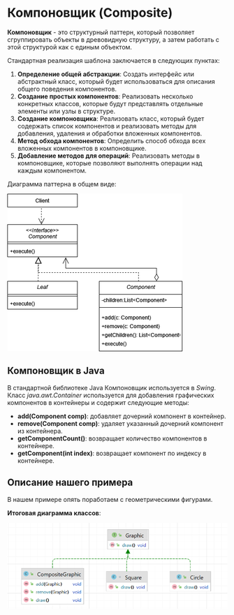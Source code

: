 # Компоновщик (Composite)

**Компоновщик** - это структурный паттерн, который позволяет сгруппировать объекты в древовидную структуру, а затем
работать с этой структурой как с единым объектом.

Стандартная реализация шаблона заключается в следующих пунктах:

1. **Определение общей абстракции**: Создать интерфейс или абстрактный класс, который будет использоваться для описания
   общего поведения компонентов.
2. **Создание простых компонентов**: Реализовать несколько конкретных классов, которые будут представлять отдельные
   элементы или узлы в структуре.
3. **Создание компоновщика**: Реализовать класс, который будет содержать список компонентов и реализовать методы для
   добавления, удаления и обработки вложенных компонентов.
4. **Метод обхода компонентов**: Определить способ обхода всех вложенных компонентов в компоновщике.
5. **Добавление методов для операций**: Реализовать методы в компоновщике, которые позволяют выполнять операции над
   каждым компонентом.

Диаграмма паттерна в общем виде:

![](images/Composite.png)

## Компоновщик в Java

В стандартной библиотеке Java Компоновщик используется в _Swing_. Класс _java.awt.Container_ используется для добавления
графических компонентов в контейнеры и содержит следующие методы:

- **add(Component comp)**: добавляет дочерний компонент в контейнер.
- **remove(Component comp)**: удаляет указанный дочерний компонент из контейнера.
- **getComponentCount()**: возвращает количество компонентов в контейнере.
- **getComponent(int index)**: возвращает компонент по индексу в контейнере.

## Описание нашего примера

В нашем примере опять поработаем с геометрическими фигурами.

**Итоговая диаграмма классов**:

![](images/classes.png)
